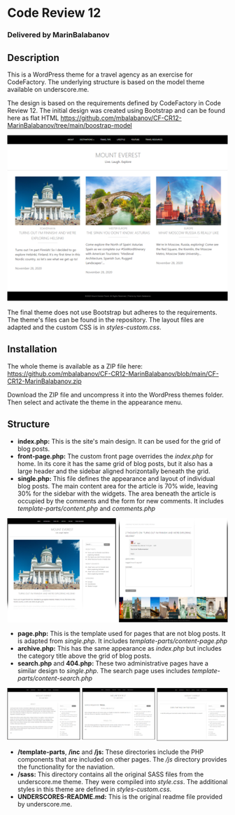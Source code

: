 # Code Review 12
### Delivered by MarinBalabanov

## Description
This is a WordPress theme for a travel agency as an exercise for CodeFactory. The underlying structure is based on the model theme available on underscore.me.

The design is based on the requirements defined by CodeFactory in Code Review 12. The initial design was created using Bootstrap and can be found here as flat HTML https://github.com/mbalabanov/CF-CR12-MarinBalabanov/tree/main/boostrap-model

<kbd>![Screenshot](screenshot.png)</kbd>

The final theme does not use Bootstrap but adheres to the requirements. The theme's files can be found in the repository. The layout files are adapted and the custom CSS is in _styles-custom.css_.

## Installation
The whole theme is available as a ZIP file here: https://github.com/mbalabanov/CF-CR12-MarinBalabanov/blob/main/CF-CR12-MarinBalabanov.zip

Download the ZIP file and uncompress it into the WordPress themes folder. Then select and activate the theme in the appearance menu.

## Structure
- __index.php:__ This is the site's main design. It can be used for the grid of blog posts.
- __front-page.php:__ The custom front page overrides the _index.php_ for home. In its core it has the same grid of blog posts, but it also has a large header and the sidebar aligned horizontally beneath the grid.
- __single.php:__ This file defines the appearance and layout of individual blog posts. The main content area for the article is 70% wide, leaving 30% for the sidebar with the widgets. The area beneath the article is occupied by the comments and the form for new comments. It includes _template-parts/content.php_ and _comments.php_

![Post](img/post.png)

- __page.php:__ This is the template used for pages that are not blog posts. It is adapted from _single.php_.  It includes _template-parts/content-page.php_
- __archive.php:__ This has the same appearance as _index.php_ but includes the category title above the grid of blog posts.
- __search.php__ and __404.php:__ These two administrative pages have a similar design to _single.php_. The search page uses includes _template-parts/content-search.php_

![Page, search and 404](img/page-search-404.png)

- __/template-parts__, __/inc__ and __/js:__ These directories include the PHP components that are included on other pages. The _/js_ directory provides the functionality for the naviation.
- __/sass:__ This directory contains all the original SASS files from the underscore.me theme. They were compiled into _style.css_. The additional styles in this theme are defined in _styles-custom.css_.
- __UNDERSCORES-README.md:__ This is the original readme file provided by underscore.me.
